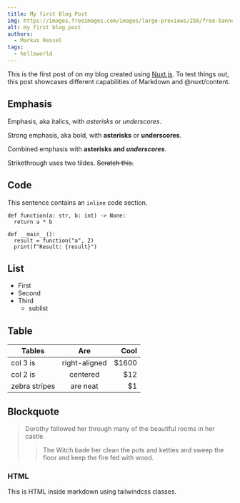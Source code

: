 ```yaml
---
title: My first Blog Post
img: https://images.freeimages.com/images/large-previews/2b6/free-banner-background-1639360.jpg
alt: my first blog post
authors:
  - Markus Ressel
tags:
  - helloworld
---
```


This is the first post of on my blog created using [Nuxt.js](https://nuxtjs.org).
To test things out, this post showcases different capabilities of Markdown and @nuxt/content.

<!--more-->

## Emphasis

Emphasis, aka italics, with _asterisks_ or _underscores_.

Strong emphasis, aka bold, with **asterisks** or **underscores**.

Combined emphasis with **asterisks and _underscores_**.

Strikethrough uses two tildes. ~~Scratch this.~~

## Code

This sentence contains an `inline` code section.

```python{2,3-5}[example.py]
def function(a: str, b: int) -> None:
  return a * b

def __main__():
  result = function("a", 2)
  print(f"Result: {result}")
```

## List

- First
- Second
- Third
  - sublist

## Table

| Tables        |      Are      |  Cool |
| ------------- | :-----------: | ----: |
| col 3 is      | right-aligned | $1600 |
| col 2 is      |   centered    |   $12 |
| zebra stripes |   are neat    |    $1 |

## Blockquote

> Dorothy followed her through many of the beautiful rooms in her castle.
>
> > The Witch bade her clean the pots and kettles and sweep the floor and keep the fire fed with wood.

### HTML

<div class="bg-blue-500 text-white p-4 mb-4 rounded-xl">
  This is HTML inside markdown using tailwindcss classes.
</div>
